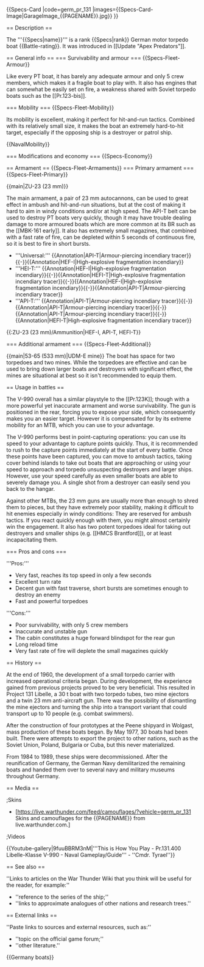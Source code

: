 {{Specs-Card
|code=germ_pr_131
|images={{Specs-Card-Image|GarageImage_{{PAGENAME}}.jpg}}
}}

== Description ==
<!-- ''In the first part of the description, cover the history of the ship's creation and military application. In the second part, tell the reader about using this ship in the game. Add a screenshot: if a beginner player has a hard time remembering vehicles by name, a picture will help them identify the ship in question.'' -->
The '''{{Specs|name}}''' is a rank {{Specs|rank}} German motor torpedo boat {{Battle-rating}}. It was introduced in [[Update "Apex Predators"]].

== General info ==
=== Survivability and armour ===
{{Specs-Fleet-Armour}}
<!-- ''Talk about the vehicle's armour. Note the most well-defended and most vulnerable zones, e.g. the ammo magazine. Evaluate the composition of components and assemblies responsible for movement and manoeuvrability. Evaluate the survivability of the primary and secondary armaments separately. Don't forget to mention the size of the crew, which plays an important role in fleet mechanics. Save tips on preserving survivability for the "Usage in battles" section. If necessary, use a graphical template to show the most well-protected or most vulnerable points in the armour.'' -->
Like every PT boat, it has barely any adequate armour and only 5 crew members, which makes it a fragile boat to play with. It also has engines that can somewhat be easily set on fire, a weakness shared with Soviet torpedo boats such as the [[Pr.123-bis]].

=== Mobility ===
{{Specs-Fleet-Mobility}}
<!-- ''Write about the ship's mobility. Evaluate its power and manoeuvrability, rudder rerouting speed, stopping speed at full tilt, with its maximum forward and reverse speed.'' -->
Its mobility is excellent, making it perfect for hit-and-run tactics. Combined with its relatively small size, it makes the boat an extremely hard-to-hit target, especially if the opposing ship is a destroyer or patrol ship.

{{NavalMobility}}

=== Modifications and economy ===
{{Specs-Economy}}

== Armament ==
{{Specs-Fleet-Armaments}}
=== Primary armament ===
{{Specs-Fleet-Primary}}
<!-- ''Provide information about the characteristics of the primary armament. Evaluate their efficacy in battle based on their reload speed, ballistics and the capacity of their shells. Add a link to the main article about the weapon: <code><nowiki>{{main|Weapon name (calibre)}}</nowiki></code>. Broadly describe the ammunition available for the primary armament, and provide recommendations on how to use it and which ammunition to choose.'' -->
{{main|ZU-23 (23 mm)}}

The main armament, a pair of 23 mm autocannons, can be used to great effect in ambush and hit-and-run situations, but at the cost of making it hard to aim in windy conditions and/or at high speed. The API-T belt can be used to destroy PT boats very quickly, though it may have trouble dealing damage to more armoured boats which are more common at its BR such as the [[MBK-161 early]]. It also has extremely small magazines, that combined with a fast rate of fire, can be depleted within 5 seconds of continuous fire, so it is best to fire in short bursts.

* '''Universal:''' {{Annotation|API-T|Armour-piercing incendiary tracer}}{{-}}{{Annotation|HEF-I|High-explosive fragmentation incendiary}}
* '''HEI-T:''' {{Annotation|HEF-I|High-explosive fragmentation incendiary}}{{-}}{{Annotation|HEFI-T|High-explosive fragmentation incendiary tracer}}{{-}}{{Annotation|HEF-I|High-explosive fragmentation incendiary}}{{-}}{{Annotation|API-T|Armour-piercing incendiary tracer}}
* '''API-T:''' {{Annotation|API-T|Armour-piercing incendiary tracer}}{{-}}{{Annotation|API-T|Armour-piercing incendiary tracer}}{{-}}{{Annotation|API-T|Armour-piercing incendiary tracer}}{{-}}{{Annotation|HEFI-T|High-explosive fragmentation incendiary tracer}}

{{:ZU-23 (23 mm)/Ammunition|HEF-I, API-T, HEFI-T}}

=== Additional armament ===
{{Specs-Fleet-Additional}}
<!-- ''Describe the available additional armaments of the ship: depth charges, mines, torpedoes. Talk about their positions, available ammunition and launch features such as dead zones of torpedoes. If there is no additional armament, remove this section.'' -->
{{main|53-65 (533 mm)|UDM-E mine}}
The boat has space for two torpedoes and two mines. While the torpedoes are effective and can be used to bring down larger boats and destroyers with significant effect, the mines are situational at best so it isn't recommended to equip them.

== Usage in battles ==
<!-- ''Describe the technique of using this ship, the characteristics of her use in a team and tips on strategy. Abstain from writing an entire guide – don't try to provide a single point of view, but give the reader food for thought. Talk about the most dangerous opponents for this vehicle and provide recommendations on fighting them. If necessary, note the specifics of playing with this vehicle in various modes (AB, RB, SB).'' -->

The V-990 overall has a similar playstyle to the [[Pr.123K]]; though with a more powerful yet inaccurate armament and worse survivability. The gun is positioned in the rear, forcing you to expose your side, which consequently makes you an easier target. However it is compensated for by its extreme mobility for an MTB, which you can use to your advantage.

The V-990 performs best in point-capturing operations: you can use its speed to your advantage to capture points quickly. Thus, it is recommended to rush to the capture points immediately at the start of every battle. Once these points have been captured, you can move to ambush tactics, taking cover behind islands to take out boats that are approaching or using your speed to approach and torpedo unsuspecting destroyers and larger ships. However, use your speed carefully as even smaller boats are able to severely damage you. A single shot from a destroyer can easily send you back to the hangar.

Against other MTBs, the 23 mm guns are usually more than enough to shred them to pieces, but they have extremely poor stability, making it difficult to hit enemies especially in windy conditions: They are reserved for ambush tactics. If you react quickly enough with them, you might almost certainly win the engagement. It also has two potent torpedoes ideal for taking out destroyers and smaller ships (e.g. [[HMCS Brantford]]), or at least incapacitating them.

=== Pros and cons ===
<!-- ''Summarise and briefly evaluate the vehicle in terms of its characteristics and combat effectiveness. Mark its pros and cons in the bulleted list. Try not to use more than 6 points for each of the characteristics. Avoid using categorical definitions such as "bad", "good" and the like - use substitutions with softer forms such as "inadequate" and "effective".'' -->

'''Pros:'''

* Very fast, reaches its top speed in only a few seconds
* Excellent turn rate
* Decent gun with fast traverse, short bursts are sometimes enough to destroy an enemy
* Fast and powerful torpedoes

'''Cons:'''

* Poor survivability, with only 5 crew members
* Inaccurate and unstable gun
* The cabin constitutes a huge forward blindspot for the rear gun
* Long reload time
* Very fast rate of fire will deplete the small magazines quickly

== History ==
<!-- ''Describe the history of the creation and combat usage of the ship in more detail than in the introduction. If the historical reference turns out to be too long, take it to a separate article, taking a link to the article about the ship and adding a block "/History" (example: <nowiki>https://wiki.warthunder.com/(Ship-name)/History</nowiki>) and add a link to it here using the <code>main</code> template. Be sure to reference text and sources by using <code><nowiki><ref></ref></nowiki></code>, as well as adding them at the end of the article with <code><nowiki><references /></nowiki></code>. This section may also include the ship's dev blog entry (if applicable) and the in-game encyclopedia description (under <code><nowiki>=== In-game description ===</nowiki></code>, also if applicable).'' -->
At the end of 1960, the development of a small torpedo carrier with increased operational criteria began. During development, the experience gained from previous projects proved to be very beneficial. This resulted in Project 131 Libelle, a 30 t boat with two torpedo tubes, two mine ejectors and a twin 23 mm anti-aircraft gun. There was the possibility of dismantling the mine ejectors and turning the ship into a transport variant that could transport up to 10 people (e.g. combat swimmers).

After the construction of four prototypes at the Peene shipyard in Wolgast, mass production of these boats began. By May 1977, 30 boats had been built. There were attempts to export the project to other nations, such as the Soviet Union, Poland, Bulgaria or Cuba, but this never materialized.

From 1984 to 1989, these ships were decommissioned. After the reunification of Germany, the German Navy demilitarized the remaining boats and handed them over to several navy and military museums throughout Germany.

== Media ==
<!-- ''Excellent additions to the article would be video guides, screenshots from the game, and photos.'' -->

;Skins

* [https://live.warthunder.com/feed/camouflages/?vehicle=germ_pr_131 Skins and camouflages for the {{PAGENAME}} from live.warthunder.com.]

;Videos

{{Youtube-gallery|9fuuBBRM3nM|'''This is How You Play - Pr.131.400 Libelle-Klasse V-990 - Naval Gameplay/Guide''' - ''Cmdr. Tyrael''}}

== See also ==
<!-- ''Links to articles on the War Thunder Wiki that you think will be useful for the reader, for example:''
* ''reference to the series of the ship;''
* ''links to approximate analogues of other nations and research trees.'' -->
''Links to articles on the War Thunder Wiki that you think will be useful for the reader, for example:''

* ''reference to the series of the ship;''
* ''links to approximate analogues of other nations and research trees.''

== External links ==
<!-- ''Paste links to sources and external resources, such as:''
* ''topic on the official game forum;''
* ''other literature.'' -->
''Paste links to sources and external resources, such as:''

* ''topic on the official game forum;''
* ''other literature.''

{{Germany boats}}